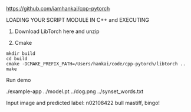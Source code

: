 https://github.com/iamhankai/cpp-pytorch

LOADING YOUR SCRIPT MODULE IN C++ and EXECUTING

1. Download LibTorch here and unzip

2. Cmake

```
mkdir build
cd build
cmake -DCMAKE_PREFIX_PATH=/Users/hankai/code/cpp-pytorch/libtorch ..
make
```
Run demo

./example-app ../model.pt ../dog.png ../synset_words.txt

Input image and predicted label: n02108422 bull mastiff, bingo!
